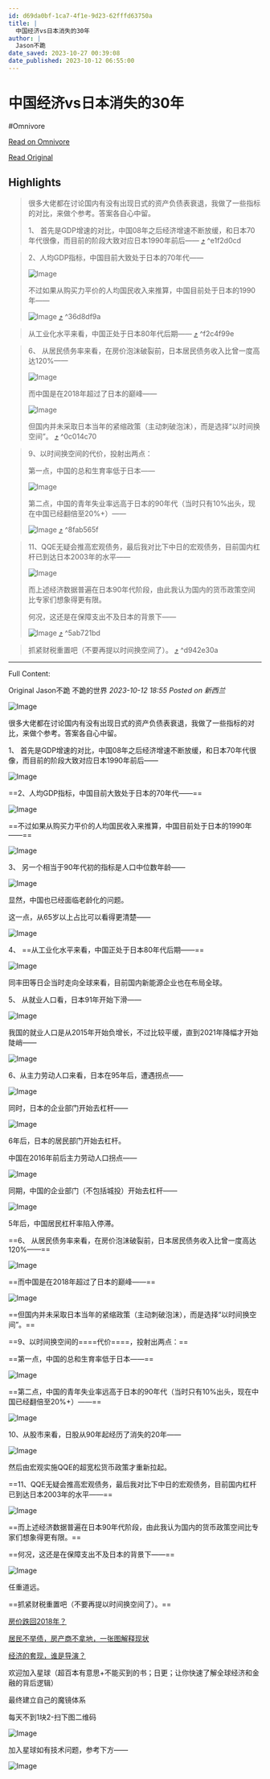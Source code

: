 ```yaml
---
id: d69da0bf-1ca7-4f1e-9d23-62fffd63750a
title: |
  中国经济vs日本消失的30年
author: |
  Jason不跪
date_saved: 2023-10-27 00:39:08
date_published: 2023-10-12 06:55:00
---
```


# 中国经济vs日本消失的30年
#Omnivore

[Read on Omnivore](https://omnivore.app/me/vs-30-18b6f6dca5a)

[Read Original](https://mp.weixin.qq.com/s?__biz=MzkwOTU2NzM0NQ%3D%3D&chksm=c139f75ef64e7e487d99d2e99f061844a218fe70fef86ab56cf46934f703352948a7dd90d625&idx=1&mid=2247484224&scene=21&sn=0eb20adb9f6585acc36b0a6d173201f7)

## Highlights

> 很多大佬都在讨论国内有没有出现日式的资产负债表衰退，我做了一些指标的对比，来做个参考。答案各自心中留。
> 
> 1、 首先是GDP增速的对比，中国08年之后经济增速不断放缓，和日本70年代很像，而目前的阶段大致对应日本1990年前后—— [⤴️](https://omnivore.app/me/vs-30-18b6f6dca5a#e1f2d0cd-d540-467a-b559-3dee1bb551c6)  ^e1f2d0cd

> 2、人均GDP指标，中国目前大致处于日本的70年代——
> 
> ![Image](https://proxy-prod.omnivore-image-cache.app/0x0,sWpSfZJ2j5pixDfI3IL5yzqTnnG1H1FpAkksr391haaE/https://mmbiz.qpic.cn/mmbiz_png/H9ujOOo7THhj1emWNicFjGAkNch5wSGTutL4GDgaRiaRzId3Ifu5lYGibDASArQA2emM71lCjwBS46xkG1YWVDVzg/640?wx_fmt=png)
> 
> 不过如果从购买力平价的人均国民收入来推算，中国目前处于日本的1990年——
> 
> ![Image](https://proxy-prod.omnivore-image-cache.app/0x0,s7nTu59UyEidQEztpjqtaDZOzZ1HaCatiASizY-SBq1M/https://mmbiz.qpic.cn/mmbiz_png/H9ujOOo7THhj1emWNicFjGAkNch5wSGTuNo4gyRicAZJXKr7AvHNpuwoiayp0g2gTDmZVUnT8gHTSPGno60hklZ4w/640?wx_fmt=png) [⤴️](https://omnivore.app/me/vs-30-18b6f6dca5a#36d8df9a-0f32-4b69-9a59-6448ee46769d)  ^36d8df9a

> 从工业化水平来看，中国正处于日本80年代后期—— [⤴️](https://omnivore.app/me/vs-30-18b6f6dca5a#f2c4f99e-35f0-4620-b7d2-19de01cf0618)  ^f2c4f99e

> 6、 从居民债务率来看，在房价泡沫破裂前，日本居民债务收入比曾一度高达120%——
> 
> ![Image](https://proxy-prod.omnivore-image-cache.app/0x0,sANVMySvoOE6jAK1CoINmPdjyeWtkH1V20P4IjVQLJsM/https://mmbiz.qpic.cn/mmbiz_png/H9ujOOo7THhj1emWNicFjGAkNch5wSGTuaFRDFfNtsicRS6KhO2CmYibr8Db0Fyw8icEgVbulicW5zibdCJz4Gsv4yqw/640?wx_fmt=png)
> 
> 而中国是在2018年超过了日本的巅峰——
> 
> ![Image](https://proxy-prod.omnivore-image-cache.app/0x0,sc0QilGXV35LklWxwjwN_90e1wZZpH9zxOK9HdrnoN3g/https://mmbiz.qpic.cn/mmbiz_png/H9ujOOo7THhj1emWNicFjGAkNch5wSGTultiajn4GvxRSiapGhhLgwxkOsvwSkDpPXUwPXWLlRvCpcWc6ahAEv3iaw/640?wx_fmt=png)
> 
> 但国内并未采取日本当年的紧缩政策（主动刺破泡沫），而是选择“以时间换空间”。 [⤴️](https://omnivore.app/me/vs-30-18b6f6dca5a#0c014c70-2f17-4dd5-b40a-2bbe7b4a80f5)  ^0c014c70

> 9、以时间换空间的代价，投射出两点：
> 
> 第一点，中国的总和生育率低于日本——
> 
> ![Image](https://proxy-prod.omnivore-image-cache.app/0x0,sNRQDOF4TspjjC839QnVd45qkt43bUzkJHCXXYTLlb50/https://mmbiz.qpic.cn/mmbiz_png/H9ujOOo7THhj1emWNicFjGAkNch5wSGTuVzFey9fpSgulPwC3rlp7xEJAltECcQVqH5jyq9B5dd8wVhibnico14bw/640?wx_fmt=png)
> 
> 第二点，中国的青年失业率远高于日本的90年代（当时只有10%出头，现在中国已经翻倍至20%+）——
> 
> ![Image](https://proxy-prod.omnivore-image-cache.app/0x0,sGTNdPgB3L6UB8Yv9NwxP4sqJpOFKCeiA6y_-Pm-qNDA/https://mmbiz.qpic.cn/mmbiz_png/H9ujOOo7THhj1emWNicFjGAkNch5wSGTuMFicGq9NyialskK9F9KuZgGjYoBhsx9sXHdbU3kYlpeD2r7ibic0qgQ5UA/640?wx_fmt=png) [⤴️](https://omnivore.app/me/vs-30-18b6f6dca5a#8fab565f-141f-4e50-a1dc-c4882a78a65c)  ^8fab565f

> 11、QQE无疑会推高宏观债务，最后我对比下中日的宏观债务，目前国内杠杆已到达日本2003年的水平——
> 
> ![Image](https://proxy-prod.omnivore-image-cache.app/0x0,sLTEYz6b6r0CsRr5G7guv754k3RjRIOgWjRK3VdJQukY/https://mmbiz.qpic.cn/mmbiz_png/H9ujOOo7THhj1emWNicFjGAkNch5wSGTu15y1onkf4lqeFo6WTqDp4JjLQRLg0cdUOcGnicQ8z4okwX7lLPuicIfg/640?wx_fmt=png)
> 
> 而上述经济数据普遍在日本90年代阶段，由此我认为国内的货币政策空间比专家们想象得更有限。
> 
> 何况，这还是在保障支出不及日本的背景下——
> 
> ![Image](https://proxy-prod.omnivore-image-cache.app/0x0,s7K4Rqv5uoyqPu7PIn4AcuB6L0q1bMZIzH9JKKpYOqTE/https://mmbiz.qpic.cn/mmbiz_png/H9ujOOo7THhj1emWNicFjGAkNch5wSGTuHv39hO5sibrmfE9cBGVWg8icTJTWicNic5iby7JJ7KIB2Z6iaVC4ibkjOYZwg/640?wx_fmt=png) [⤴️](https://omnivore.app/me/vs-30-18b6f6dca5a#5ab721bd-d8bb-4561-8095-da0fc413d8c2)  ^5ab721bd

> 抓紧财税重置吧（不要再提以时间换空间了）。 [⤴️](https://omnivore.app/me/vs-30-18b6f6dca5a#d942e30a-d43b-4394-9191-82d62d55ca6b)  ^d942e30a


--- 

Full Content: 

Original Jason不跪  不跪的世界 _2023-10-12 18:55_ _Posted on 新西兰_ 

![Image](https://proxy-prod.omnivore-image-cache.app/0x0,sssZRdtDoxXk7WtdhnHSBAn5c97iYPMZhOrKZD6KC_Io/https://mmbiz.qpic.cn/mmbiz_jpg/H9ujOOo7THhj1emWNicFjGAkNch5wSGTuoXLup7JsnGVSNcYkCU4yicopUz1SSlpkPqPZX44Wydcvsk45GNxzD4Q/640?wx_fmt=jpeg)

很多大佬都在讨论国内有没有出现日式的资产负债表衰退，我做了一些指标的对比，来做个参考。答案各自心中留。

1、 首先是GDP增速的对比，中国08年之后经济增速不断放缓，和日本70年代很像，而目前的阶段大致对应日本1990年前后——

![Image](https://proxy-prod.omnivore-image-cache.app/0x0,shwInAsUG2PLnej-91QwnZPBebEIM0DWHj7Uc6ZS9zTY/https://mmbiz.qpic.cn/mmbiz_png/H9ujOOo7THhj1emWNicFjGAkNch5wSGTuUoNVlXyZlARiah2ZUTHZkncHusc4prKSyHY3BGanuruX371Pkcuw8ZQ/640?wx_fmt=png)

==2、人均GDP指标，中国目前大致处于日本的70年代——==

![Image](https://proxy-prod.omnivore-image-cache.app/0x0,sWpSfZJ2j5pixDfI3IL5yzqTnnG1H1FpAkksr391haaE/https://mmbiz.qpic.cn/mmbiz_png/H9ujOOo7THhj1emWNicFjGAkNch5wSGTutL4GDgaRiaRzId3Ifu5lYGibDASArQA2emM71lCjwBS46xkG1YWVDVzg/640?wx_fmt=png)

==不过如果从购买力平价的人均国民收入来推算，中国目前处于日本的1990年——==

![Image](https://proxy-prod.omnivore-image-cache.app/0x0,s7nTu59UyEidQEztpjqtaDZOzZ1HaCatiASizY-SBq1M/https://mmbiz.qpic.cn/mmbiz_png/H9ujOOo7THhj1emWNicFjGAkNch5wSGTuNo4gyRicAZJXKr7AvHNpuwoiayp0g2gTDmZVUnT8gHTSPGno60hklZ4w/640?wx_fmt=png)

3、 另一个相当于90年代初的指标是人口中位数年龄——

![Image](https://proxy-prod.omnivore-image-cache.app/0x0,sdC8cFaKpo0hN6hmbghy1PCOLmxzZgyiUzG726yP_9Tk/https://mmbiz.qpic.cn/mmbiz_png/H9ujOOo7THhj1emWNicFjGAkNch5wSGTuBo7gD4Dq0YV5rb2hibx47l9DH8q8ema7vfXTx7QS8QbGJRoqDvXk84w/640?wx_fmt=png)

显然，中国也已经面临老龄化的问题。

这一点，从65岁以上占比可以看得更清楚——

![Image](https://proxy-prod.omnivore-image-cache.app/0x0,sPAUtrm7HKUw7NH0eb3RwP-Rav18b8M3295xHrf6LW4U/https://mmbiz.qpic.cn/mmbiz_png/H9ujOOo7THhj1emWNicFjGAkNch5wSGTuI6JNrVtJ7RRArA6aXXGqqOVqvcYJDc0OAQia8FyNCAXXEMVtia0ul7iaA/640?wx_fmt=png)

4、 ==从工业化水平来看，中国正处于日本80年代后期——==

![Image](https://proxy-prod.omnivore-image-cache.app/0x0,sYMCzTe9voDF92_eWXpcAiRmLM2i1GCFtMd0f4B3l_Ro/https://mmbiz.qpic.cn/mmbiz_png/H9ujOOo7THhj1emWNicFjGAkNch5wSGTu9T9MElNBjaricCKibcPcv0bRrOzhb8KfCeLfn0wiay0RhE0gC6ANtOy6A/640?wx_fmt=png)

同丰田等日企当时走向全球来看，目前国内新能源企业也在布局全球。

5、 从就业人口看，日本91年开始下滑——

![Image](https://proxy-prod.omnivore-image-cache.app/0x0,stCmTATJYpAUY66QKRz43sC1EbkeVe5HLVUzGhYvSgmY/https://mmbiz.qpic.cn/mmbiz_png/H9ujOOo7THhj1emWNicFjGAkNch5wSGTuy3nqtBDS4MliaZzn65KN3b8Nbicycxyibgs8nX1Ivxnorib4g4cZgOKNdA/640?wx_fmt=png)

我国的就业人口是从2015年开始负增长，不过比较平缓，直到2021年降幅才开始陡峭——

![Image](https://proxy-prod.omnivore-image-cache.app/0x0,spaw7QNyr2tQGyeCqb5Fr3JUMf2S70gmEU3Tr23Dn8RA/https://mmbiz.qpic.cn/mmbiz_png/H9ujOOo7THhj1emWNicFjGAkNch5wSGTut9DfHBhwK0BGHas72edRc7SPk10eeS5xONOAInKZorcMJkF4f8Oz1g/640?wx_fmt=png)

6、从主力劳动人口来看，日本在95年后，遭遇拐点——

![Image](https://proxy-prod.omnivore-image-cache.app/0x0,ssHj9hF3tzB69dG-ydjKzK-30fcqD0Mmj1ebFKTZme6Y/https://mmbiz.qpic.cn/mmbiz_png/H9ujOOo7THhj1emWNicFjGAkNch5wSGTuTvjaBcf3DppicqfNic5I1xCvUDVribmE9l9QPBeYFXRpTDwwyiay3AxcIQ/640?wx_fmt=png)

同时，日本的企业部门开始去杠杆——

![Image](https://proxy-prod.omnivore-image-cache.app/0x0,sC10zcF9uZsE58s1vz2noZaxd3HGmI0mbQs0leU_lw5g/https://mmbiz.qpic.cn/mmbiz_png/H9ujOOo7THhj1emWNicFjGAkNch5wSGTuiaAib5KrLlRywyupnqzAF4zbNicka220SkicOe94T5f3yGgtx32DEcZ24g/640?wx_fmt=png)

6年后，日本的居民部门开始去杠杆。

中国在2016年前后主力劳动人口拐点——

![Image](https://proxy-prod.omnivore-image-cache.app/0x0,s-7-HMS1B0I25cSnjlmDJa4dEYxo2BYr8icR18cbU5zU/https://mmbiz.qpic.cn/mmbiz_png/H9ujOOo7THhj1emWNicFjGAkNch5wSGTuy4GUl28VcUk97t9GfFv0edLGYSI5iaSjPp2kGBtyDs1n0xey5qibbiaicw/640?wx_fmt=png)

同期，中国的企业部门（不包括城投）开始去杠杆——

![Image](https://proxy-prod.omnivore-image-cache.app/0x0,sgZcUlNWY0AmKFU2kqGVMXjUE7gzHRWks3ii93svLIqM/https://mmbiz.qpic.cn/mmbiz_png/H9ujOOo7THhj1emWNicFjGAkNch5wSGTubkJnPM6jNXc94wmgo3YAicdlgNiamyZrV0OnGOpfmaocxowx6RHMick6Q/640?wx_fmt=png)

5年后，中国居民杠杆率陷入停滞。

==6、 从居民债务率来看，在房价泡沫破裂前，日本居民债务收入比曾一度高达120%——==

![Image](https://proxy-prod.omnivore-image-cache.app/0x0,sANVMySvoOE6jAK1CoINmPdjyeWtkH1V20P4IjVQLJsM/https://mmbiz.qpic.cn/mmbiz_png/H9ujOOo7THhj1emWNicFjGAkNch5wSGTuaFRDFfNtsicRS6KhO2CmYibr8Db0Fyw8icEgVbulicW5zibdCJz4Gsv4yqw/640?wx_fmt=png)

==而中国是在2018年超过了日本的巅峰——==

![Image](https://proxy-prod.omnivore-image-cache.app/0x0,sc0QilGXV35LklWxwjwN_90e1wZZpH9zxOK9HdrnoN3g/https://mmbiz.qpic.cn/mmbiz_png/H9ujOOo7THhj1emWNicFjGAkNch5wSGTultiajn4GvxRSiapGhhLgwxkOsvwSkDpPXUwPXWLlRvCpcWc6ahAEv3iaw/640?wx_fmt=png)

==但国内并未采取日本当年的紧缩政策（主动刺破泡沫），而是选择“以时间换空间”。==

==9、以时间换空间的====代价====，投射出两点：==

==第一点，中国的总和生育率低于日本——==

![Image](https://proxy-prod.omnivore-image-cache.app/0x0,sNRQDOF4TspjjC839QnVd45qkt43bUzkJHCXXYTLlb50/https://mmbiz.qpic.cn/mmbiz_png/H9ujOOo7THhj1emWNicFjGAkNch5wSGTuVzFey9fpSgulPwC3rlp7xEJAltECcQVqH5jyq9B5dd8wVhibnico14bw/640?wx_fmt=png)

==第二点，中国的青年失业率远高于日本的90年代（当时只有10%出头，现在中国已经翻倍至20%+）——==

![Image](https://proxy-prod.omnivore-image-cache.app/0x0,sGTNdPgB3L6UB8Yv9NwxP4sqJpOFKCeiA6y_-Pm-qNDA/https://mmbiz.qpic.cn/mmbiz_png/H9ujOOo7THhj1emWNicFjGAkNch5wSGTuMFicGq9NyialskK9F9KuZgGjYoBhsx9sXHdbU3kYlpeD2r7ibic0qgQ5UA/640?wx_fmt=png)

10、从股市来看，日股从90年起经历了消失的20年——

![Image](https://proxy-prod.omnivore-image-cache.app/0x0,sonbiD45Nt8koh9eoRT4Jn5Q29u0KiUTbgUBIwrSHgLE/https://mmbiz.qpic.cn/mmbiz_png/H9ujOOo7THhj1emWNicFjGAkNch5wSGTu6ddQpyEXI3kzYvkssG0wq6QYo6t1ZKY2qdPvl2ibc4sRCSqR9NcFCBg/640?wx_fmt=png)

然后由宏观实施QQE的超宽松货币政策才重新拉起。

==11、QQE无疑会推高宏观债务，最后我对比下中日的宏观债务，目前国内杠杆已到达日本2003年的水平——==

![Image](https://proxy-prod.omnivore-image-cache.app/0x0,sLTEYz6b6r0CsRr5G7guv754k3RjRIOgWjRK3VdJQukY/https://mmbiz.qpic.cn/mmbiz_png/H9ujOOo7THhj1emWNicFjGAkNch5wSGTu15y1onkf4lqeFo6WTqDp4JjLQRLg0cdUOcGnicQ8z4okwX7lLPuicIfg/640?wx_fmt=png)

==而上述经济数据普遍在日本90年代阶段，由此我认为国内的货币政策空间比专家们想象得更有限。==

==何况，这还是在保障支出不及日本的背景下——==

![Image](https://proxy-prod.omnivore-image-cache.app/0x0,s7K4Rqv5uoyqPu7PIn4AcuB6L0q1bMZIzH9JKKpYOqTE/https://mmbiz.qpic.cn/mmbiz_png/H9ujOOo7THhj1emWNicFjGAkNch5wSGTuHv39hO5sibrmfE9cBGVWg8icTJTWicNic5iby7JJ7KIB2Z6iaVC4ibkjOYZwg/640?wx_fmt=png)

任重道远。

==抓紧财税重置吧（不要再提以时间换空间了）。==

[房价跌回2018年？](http://mp.weixin.qq.com/s?%5F%5Fbiz=MzkwOTU2NzM0NQ==&mid=2247484107&idx=1&sn=a25e488c4a10b3e433e43adbb090be9d&chksm=c139f6d5f64e7fc3cf1839c505d50bf57f8c36bd066302adc37d02fa438856c667e69993814e&scene=21#wechat%5Fredirect)  

[居民不举债，房产商不拿地，一张图解释现状](http://mp.weixin.qq.com/s?%5F%5Fbiz=MzkwOTU2NzM0NQ==&mid=2247484069&idx=1&sn=24790945632354603092bd460d1961cf&chksm=c139f6bbf64e7fad82e30c676846224b904077bc0ec6fb00b0b7d010277edb395db3b6ba5cd8&scene=21#wechat%5Fredirect)  

[经济的套现，谁是导演？](http://mp.weixin.qq.com/s?%5F%5Fbiz=MzkwOTU2NzM0NQ==&mid=2247484035&idx=1&sn=bef2dee7bea10444108fa88985d2f947&chksm=c139f69df64e7f8b4065d32e7f0c19af73034abb7a8913329b4684dbe9bd827cf8b520b00e0c&scene=21#wechat%5Fredirect)

欢迎加入星球（超百本有意思+不能买到的书；日更；让你快速了解全球经济和金融的背后逻辑）

最终建立自己的魔镜体系

每天不到1块2-扫下图二维码

![Image](https://proxy-prod.omnivore-image-cache.app/0x0,sxMTi5RAzdZsZ1Ugmg2HM96_vur1w63S2hoBBPGF4yMI/https://mmbiz.qpic.cn/mmbiz_jpg/H9ujOOo7THhj1emWNicFjGAkNch5wSGTuxbl9ibtrqj4uDHibskibQEHRGdYoJ7f2lZxibSP4cAkqfFZvb2UyicWMjCQ/640?wx_fmt=jpeg&wxfrom=5&wx_lazy=1&wx_co=1)

加入星球如有技术问题，参考下方——

![Image](https://proxy-prod.omnivore-image-cache.app/0x0,sH3nV_MZsBmE7R7JbqTucrR0zzPLxCNRM6lvck1sxcMo/https://mmbiz.qpic.cn/mmbiz_png/ZdVicjJ0eCjlNeibVrvibiaelPdVibNxMTaWe4wSLVTLNSTRbETgtZ6jFvUEhgg2NhfRrLDuNhMBkKXpRACSoRRl1aA/640?wx_fmt=png&wxfrom=5&wx_lazy=1&wx_co=1)
